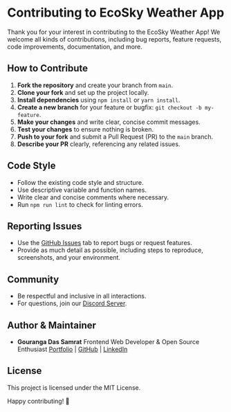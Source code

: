 # Contributing to EcoSky Weather App

Thank you for your interest in contributing to the EcoSky Weather App! We welcome all kinds of contributions, including bug reports, feature requests, code improvements, documentation, and more.

## How to Contribute

1. **Fork the repository** and create your branch from `main`.
2. **Clone your fork** and set up the project locally.
3. **Install dependencies** using `npm install` or `yarn install`.
4. **Create a new branch** for your feature or bugfix: `git checkout -b my-feature`.
5. **Make your changes** and write clear, concise commit messages.
6. **Test your changes** to ensure nothing is broken.
7. **Push to your fork** and submit a Pull Request (PR) to the `main` branch.
8. **Describe your PR** clearly, referencing any related issues.

## Code Style

- Follow the existing code style and structure.
- Use descriptive variable and function names.
- Write clear and concise comments where necessary.
- Run `npm run lint` to check for linting errors.

## Reporting Issues

- Use the [GitHub Issues](../../issues) tab to report bugs or request features.
- Provide as much detail as possible, including steps to reproduce, screenshots, and your environment.

## Community

- Be respectful and inclusive in all interactions.
- For questions, join our [Discord Server](https://discord.gg/ByjVd6KZdV).

## Author & Maintainer

- **Gouranga Das Samrat**
  Frontend Web Developer & Open Source Enthusiast
  [Portfolio](https://gouranga-das.netlify.app/) | [GitHub](https://github.com/GourangaDasSamrat) | [LinkedIn](https://www.linkedin.com/in/gouranga-das-samrat/)

## License

This project is licensed under the MIT License.

Happy contributing! 🎉
